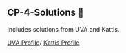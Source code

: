 ## CP-4-Solutions 🔑

Includes solutions from UVA and Kattis.

[UVA Profile](https://uhunt.onlinejudge.org/id/1151467)/
[Kattis Profile](https://open.kattis.com/users/rakesh-naidu)
